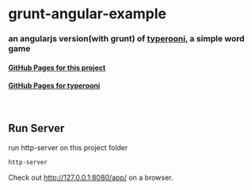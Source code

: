# grunt-angular-example

### an angularjs version(with grunt) of [typerooni](https://github.com/domgetter/typerooni), a simple word game

#### [GitHub Pages for this project](https://narr.github.io/grunt-angular-example/)
#### [GitHub Pages for typerooni](https://domgetter.github.io/typerooni/)

<br>

## Run Server
run http-server on this project folder
```sh
http-server
```
Check out <http://127.0.0.1:8080/app/> on a browser.
